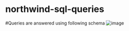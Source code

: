 # northwind-sql-queries
#Queries are answered using following schema
![image](https://github.com/parte-Ajinkya/parte-Ajinkya-northwind-sql-queries/assets/112530584/617e1321-97e4-414a-b649-7945c643a6be)
